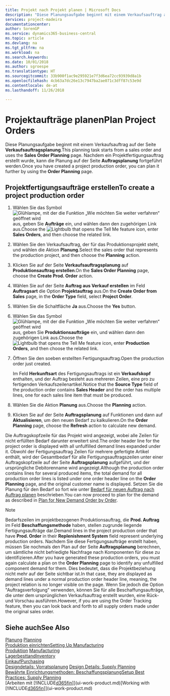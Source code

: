 ```yaml
---
title: Projekt nach Projekt planen | Microsoft Docs
description: "Diese Planungsaufgabe beginnt mit einem Verkaufsauftrag auf der Seite **Verkaufsauftragsplanung**. Nachdem ein Projektfertigungsauftrag erstellt wurde, kann die Planung auf der Seite **Auftragsplanung** fortgeführt werden."
services: project-madeira
documentationcenter: 
author: SorenGP
ms.service: dynamics365-business-central
ms.topic: article
ms.devlang: na
ms.tgt_pltfrm: na
ms.workload: na
ms.search.keywords: 
ms.date: 10/01/2018
ms.author: sgroespe
ms.translationtype: HT
ms.sourcegitcommit: 33b900f1ac9e295921e7f3d6ea72cc93939d8a1b
ms.openlocfilehash: 4cb63a7dc26e13c7947ba2ae071c3dff87c53e9d
ms.contentlocale: de-at
ms.lasthandoff: 11/26/2018

---
```

# <a name="plan-project-orders"></a><span data-ttu-id="d62df-104">Projektaufträge planen</span><span class="sxs-lookup"><span data-stu-id="d62df-104">Plan Project Orders</span></span>
<span data-ttu-id="d62df-105">Diese Planungsaufgabe beginnt mit einem Verkaufsauftrag auf der Seite **Verkaufsauftragsplanung**.</span><span class="sxs-lookup"><span data-stu-id="d62df-105">This planning task starts from a sales order and uses the **Sales Order Planning** page.</span></span> <span data-ttu-id="d62df-106">Nachdem ein Projektfertigungsauftrag erstellt wurde, kann die Planung auf der Seite **Auftragsplanung** fortgeführt werden.</span><span class="sxs-lookup"><span data-stu-id="d62df-106">Once you have created a project production order, you can plan it further by using the **Order Planning** page.</span></span>  

## <a name="to-create-a-project-production-order"></a><span data-ttu-id="d62df-107">Projektfertigungsaufträge erstellen</span><span class="sxs-lookup"><span data-stu-id="d62df-107">To create a project production order</span></span>  

1.  <span data-ttu-id="d62df-108">Wählen Sie das Symbol ![Glühlampe, mit der die Funktion „Wie möchten Sie weiter verfahren“ geöffnet wird](media/ui-search/search_small.png "Wie möchten Sie weiter verfahren?") aus, geben Sie **Aufträge** ein, und wählen dann den zugehörigen Link aus.</span><span class="sxs-lookup"><span data-stu-id="d62df-108">Choose the ![Lightbulb that opens the Tell Me feature](media/ui-search/search_small.png "Tell me what you want to do") icon, enter **Sales Orders**, and then choose the related link.</span></span>  
2.  <span data-ttu-id="d62df-109">Wählen Sie den Verkaufsauftrag, der für das Produktionsprojekt steht, und wählen die Aktion **Planung**.</span><span class="sxs-lookup"><span data-stu-id="d62df-109">Select the sales order that represents the production project, and then choose the **Planning** action.</span></span>  
4.  <span data-ttu-id="d62df-110">Klicken Sie auf der Seite **Verkaufsauftragsplanung** auf  **Produktionsauftrag erstellen**.</span><span class="sxs-lookup"><span data-stu-id="d62df-110">On the **Sales Order Planning** page, choose  the **Create Prod. Order** action.</span></span>  
5.  <span data-ttu-id="d62df-111">Wählen Sie auf der Seite **Auftrag aus Verkauf erstellen** im Feld **Auftragsart** die Option **Projektauftrag** aus.</span><span class="sxs-lookup"><span data-stu-id="d62df-111">On the **Create Order from Sales** page, in the **Order Type** field, select **Project Order**.</span></span>  
6.  <span data-ttu-id="d62df-112">Wählen Sie die Schaltfläche **Ja** aus.</span><span class="sxs-lookup"><span data-stu-id="d62df-112">Choose the **Yes** button.</span></span>  
7.  <span data-ttu-id="d62df-113">Wählen Sie das Symbol ![Glühlampe, mit der die Funktion „Wie möchten Sie weiter verfahren“ geöffnet wird](media/ui-search/search_small.png "Wie möchten Sie weiter verfahren?") aus, geben Sie **Produktionsaufträge** ein, und wählen dann den zugehörigen Link aus.</span><span class="sxs-lookup"><span data-stu-id="d62df-113">Choose the ![Lightbulb that opens the Tell Me feature](media/ui-search/search_small.png "Tell me what you want to do") icon, enter **Production Orders**, and then choose the related link.</span></span>
8. <span data-ttu-id="d62df-114">Öffnen Sie den soeben erstellten Fertigungsauftrag.</span><span class="sxs-lookup"><span data-stu-id="d62df-114">Open the production order just created.</span></span>  

    <span data-ttu-id="d62df-115">Im Feld **Herkunftsart** des Fertigungsauftrags ist ein **Verkaufskopf** enthalten, und der Auftrag besteht aus mehreren Zeilen, eine pro zu fertigenden Verkaufszeilenartikel.</span><span class="sxs-lookup"><span data-stu-id="d62df-115">Notice that the **Source Type** field of the production order contains **Sales Header** and the order has multiple lines, one for each sales line item that must be produced.</span></span>  
9. <span data-ttu-id="d62df-116">Wählen Sie die Aktion **Planung** aus.</span><span class="sxs-lookup"><span data-stu-id="d62df-116">Choose the **Planning** action.</span></span>
10. <span data-ttu-id="d62df-117">Klicken Sie auf der Seite **Auftragsplanung** auf Funktionen und dann auf **Aktualisieren**, um den neuen Bedarf zu kalkulieren.</span><span class="sxs-lookup"><span data-stu-id="d62df-117">On the **Order Planning** page, choose the **Refresh** action to calculate new demand.</span></span>  

<span data-ttu-id="d62df-118">Die Auftragskopfzeile für das Projekt wird angezeigt, wobei alle Zeilen für nicht erfüllten Bedarf darunter erweitert sind.</span><span class="sxs-lookup"><span data-stu-id="d62df-118">The order header line for the project order is displayed with all unfulfilled demand lines expanded under it.</span></span> <span data-ttu-id="d62df-119">Obwohl der Fertigungsauftrag Zeilen für mehrere gefertigte Artikel enthält, wird der Gesamtbedarf für alle Fertigungsauftragszeilen unter einer Auftragskopfzeile auf der Seite **Auftragsplanung** aufgeführt, und der ursprüngliche Debitorenname wird angezeigt.</span><span class="sxs-lookup"><span data-stu-id="d62df-119">Although the production order contains lines for several produced items, the total demand for all production order lines is listed under one order header line on the **Order Planning** page, and the original customer name is displayed.</span></span> <span data-ttu-id="d62df-120">Setzen Sie die Planung für den Bedarf so fort wie unter [Bedarf für neuen Auftrag nach Auftrag planen](production-how-to-plan-for-new-demand.md) beschrieben.</span><span class="sxs-lookup"><span data-stu-id="d62df-120">You can now proceed to plan for the demand as described in [Plan for New Demand Order by Order](production-how-to-plan-for-new-demand.md).</span></span>  

> [!NOTE]  
>  <span data-ttu-id="d62df-121">Bedarfszeilen im projektbezogenen Produktionsauftrag, die **Prod. Auftrag** im Feld **Beschaffungsmethode** haben, stellen zugrunde liegende Fertigungsaufträge dar.</span><span class="sxs-lookup"><span data-stu-id="d62df-121">Demand lines in the project production order that have **Prod. Order** in their **Replenishment System** field represent underlying production orders.</span></span> <span data-ttu-id="d62df-122">Nachdem Sie diese Fertigungsaufträge erstellt haben, müssen Sie nochmals den Plan auf der Seite **Auftragsplanung** berechnen, um sämtliche nicht befriedigte Nachfrage nach Komponenten für diese zu identifizieren.</span><span class="sxs-lookup"><span data-stu-id="d62df-122">After you have generated these production orders, you must again calculate a plan on the **Order Planning** page to identify any unfulfilled component demand for them.</span></span> <span data-ttu-id="d62df-123">Dies bedeutet, dass die Projektbeziehung nicht mehr auf der Seite sichtbar ist.</span><span class="sxs-lookup"><span data-stu-id="d62df-123">In that case, they are displayed as demand lines under a normal production order header line, meaning, the project relation is no longer visible on the page.</span></span> <span data-ttu-id="d62df-124">Wenn Sie jedoch die Option "Auftragsverfolgung" verwenden, können Sie für alle Beschaffungsaufträge, die unter dem ursprünglichen Verkaufsauftrag erstellt wurden, eine Rück- und Vorschau ausführen.</span><span class="sxs-lookup"><span data-stu-id="d62df-124">However, if you are using the Order Tracking feature, then you can look back and forth to all supply orders made under the original sales order.</span></span>  

## <a name="see-also"></a><span data-ttu-id="d62df-125">Siehe auch</span><span class="sxs-lookup"><span data-stu-id="d62df-125">See Also</span></span>
<span data-ttu-id="d62df-126">[Planung](production-planning.md) </span><span class="sxs-lookup"><span data-stu-id="d62df-126">[Planning](production-planning.md) </span></span>  
[<span data-ttu-id="d62df-127">Produktion einrichten</span><span class="sxs-lookup"><span data-stu-id="d62df-127">Setting Up Manufacturing</span></span>](production-configure-production-processes.md)  
<span data-ttu-id="d62df-128">[Produktion](production-manage-manufacturing.md)  </span><span class="sxs-lookup"><span data-stu-id="d62df-128">[Manufacturing](production-manage-manufacturing.md)  </span></span>  
[<span data-ttu-id="d62df-129">Lagerbesttand</span><span class="sxs-lookup"><span data-stu-id="d62df-129">Inventory</span></span>](inventory-manage-inventory.md)  
[<span data-ttu-id="d62df-130">Einkauf</span><span class="sxs-lookup"><span data-stu-id="d62df-130">Purchasing</span></span>](purchasing-manage-purchasing.md)  
<span data-ttu-id="d62df-131">[Designdetails: Vorratsplanung](design-details-supply-planning.md) </span><span class="sxs-lookup"><span data-stu-id="d62df-131">[Design Details: Supply Planning](design-details-supply-planning.md) </span></span>  
[<span data-ttu-id="d62df-132">Bewährte Einrichtungsmethoden: Beschaffungsplanung</span><span class="sxs-lookup"><span data-stu-id="d62df-132">Setup Best Practices: Supply Planning</span></span>](setup-best-practices-supply-planning.md)  
<span data-ttu-id="d62df-133">[Arbeiten mit [!INCLUDE[d365fin](includes/d365fin_md.md)]](ui-work-product.md)</span><span class="sxs-lookup"><span data-stu-id="d62df-133">[Working with [!INCLUDE[d365fin](includes/d365fin_md.md)]](ui-work-product.md)</span></span>

